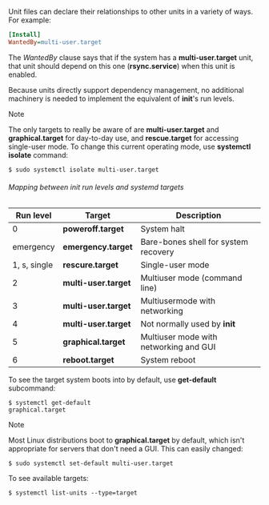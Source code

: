 Unit files can declare their relationships to other units in a variety of ways.
For example:
```ini
[Install]
WantedBy=multi-user.target
```
The *WantedBy* clause says that if the system has a **multi-user.target** unit, that unit should depend on this one (**rsync.service**) when this unit is enabled.

Because units directly support dependency management, no additional machinery is needed to implement the equivalent of **init**'s run levels.

>[!note]
>The only targets to really be aware of are **multi-user.target** and **graphical.target** for day-to-day use, and **rescue.target** for accessing single-user mode.
>To change this current operating mode, use **systemctl isolate** command:
>
>```shell
>$ sudo systemctl isolate multi-user.target
>```

###### Mapping between init run levels and systemd targets

| Run level    | Target                | Description                            |
| ------------ | --------------------- | -------------------------------------- |
| 0            | **poweroff.target**   | System halt                            |
| emergency    | **emergency.target**  | Bare-bones shell for system recovery   |
| 1, s, single | **rescure.target**    | Single-user mode                       |
| 2            | **multi-user.target** | Multiuser mode (command line)          |
| 3            | **multi-user.target** | Multiusermode with networking          |
| 4            | **multi-user.target** | Not normally used by **init**          |
| 5            | **graphical.target**  | Multiuser mode with networking and GUI |
| 6            | **reboot.target**     | System reboot                          |

To see the target system boots into by default, use **get-default** subcommand:
```shell
$ systemctl get-default
graphical.target
```

>[!note]
>Most Linux distributions boot to **graphical.target** by default, which isn't appropriate for servers that don't need a GUI. This can easily changed:
>```shell
>$ sudo systemctl set-default multi-user.target
>```
>To see available targets:
>```shell
>$ systemctl list-units --type=target
>```
